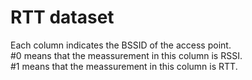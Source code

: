 # RTT dataset
Each column indicates the BSSID of the access point.<br>
#0 means that the meassurement in this column is RSSI.<br>
#1 means that the meassurement in this column is RTT.<br>
